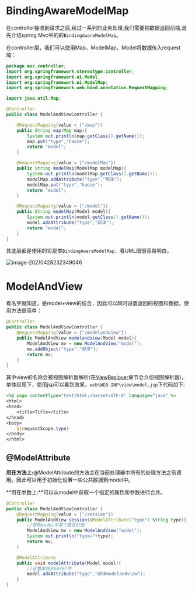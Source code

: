 # BindingAwareModelMap

在controller接收到请求之后,经过一系列的业务处理,我们需要把数据返回前端,首先介绍spring Mvc中的的`BindingAwareModelMap`。

在controller层，我们可以使用Map，ModelMap，Model将数据传入request域：

```java
package mvc.controller;
import org.springframework.stereotype.Controller;
import org.springframework.ui.Model;
import org.springframework.ui.ModelMap;
import org.springframework.web.bind.annotation.RequestMapping;

import java.util.Map;

@Controller
public class ModelAndViewController {

	@RequestMapping(value = {"/map"})
	public String map(Map map){
		System.out.println(map.getClass().getName());
		map.put("type","haoze");
		return "model";
	}

	@RequestMapping(value = {"/modelMap"})
	public String modelMap(ModelMap modelMap){
		System.out.println(modelMap.getClass().getName());
		modelMap.addAttribute("type","郝泽");
		modelMap.put("type","haoze");
		return "model";
	}

	@RequestMapping(value = {"/model"})
	public String modelMap(Model model){
		System.out.println(model.getClass().getName());
		model.addAttribute("type","郝泽");
		return "model";
	}
}
```

其底层都是使用的实现类`BindingAwareModelMap`，看UML图很容易明白。

![image-20210428232349046](https://gitee.com/Zeebrary/PicBed/raw/master/img/image-20210428232349046.png)

# ModelAndView

看名字就知道，是model+view的结合，因此可以同时设置返回的视图和数据，使用方法很简单：

```java
@Controller
public class ModelAndViewController {
    @RequestMapping(value = {"/modelandview"})
	public ModelAndView modelandview(Model model){
		ModelAndView mv = new ModelAndView("model");
		mv.addObject("type","郝泽");
		return mv;
	}
}
```

其中view的名称会被视图解析器解析(在[ViewReslover](4_ViewReslover.md)章节会介绍视图解析器)，单体应用下，使用jsp可以看到效果，`web\WEB-INF\view\model.jsp`下代码如下:

```jsp
<%@ page contentType="text/html;charset=UTF-8" language="java" %>
<html>
<head>
    <title>Title</title>
</head>
<body>
    ${requestScope.type}
</body>
</html>

```

## **@ModelAttribute**

**用在方法上:**@ModelAttribute的方法会在当前处理器中所有的处理方法之前调用。因此可以用于初始化设置一些公共数据到model中。

**用在参数上:**可以从model中获取一个指定的属性和参数进行合并。

```java
@Controller
public class ModelAndViewController {
    @RequestMapping(value = {"/session"})
	public ModelAndView session(@ModelAttribute("type") String type){
        //获取model中某个属性的值
		ModelAndView mv = new ModelAndView("model");
		System.out.println("type="+type);
		return mv;
	}

	@ModelAttribute
	public void modelAttribute(Model model){
        //设置属性到model中
		model.addAttribute("type","郝泽modelandview");
	}
}
```

